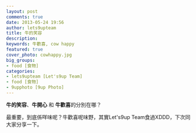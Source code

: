 ```yaml
---
layout: post
comments: true
date: 2013-05-24 19:56
author: lets9upteam
title: 牛的笑容
description: 
keywords: 牛歡喜, cow happy
featured: true
cover_photo: cowhappy.jpg
big_groups: 
- food [食物]
categories: 
- lets9upteam [Let's9up Team]
- food [食物]
- 9upphoto [9up Photo]
---
```


**牛的笑容**、**牛開心** 和 **牛歡喜**的分別在哪？

最重要，到底係咩味呢？牛歡喜呢味野，其實Let's9up Team食過XDDD，下次同大家分享一下。
